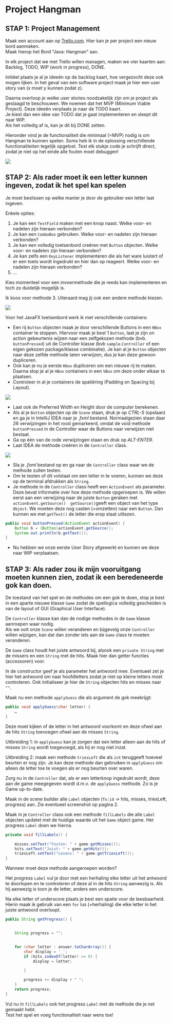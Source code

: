 # Project Hangman

## STAP 1: Project Management

Maak een account aan op [Trello.com](http://www.trello.com). Hier kan je per project een nieuw bord aanmaken.  
Maak hierop het Bord “Java: Hangman” aan.

In elk project dat we met Trello willen managen, maken we vier kaarten aan: Backlog, TODO, WIP \(work in progress\), DONE.

Initiëel plaats je al je ideeën op de backlog kaart, hoe vergezocht deze ook mogen lijken. In het geval van een software project maak je hier een user story van \(x moet y kunnen zodat z\).

Daarna overloop je welke user stories noodzakelijk zijn om je project als geslaagd te beschouwen. We noemen dat het MVP \(Minimum Viable Project\). Deze ideeën verplaats je naar de TODO kaart.  
Je kiest dan een idee van TODO dat je gaat implementeren en sleept dit naar WIP.  
Als het volledig af is, kan je dit bij DONE zetten.

Hieronder vind je de functionaliteit die minimaal \(=MVP\) nodig is om Hangman te kunnen spelen. Soms heb ik in de oplossing verschillende functionaliteiten tegelijk opgelost. Test elk stukje code je schrijft direct, zodat je niet op het einde alle fouten moet debuggen!

![](/assets/import.png)

## STAP 2: Als rader moet ik een letter kunnen ingeven, zodat ik het spel kan spelen

Je moet beslissen op welke manier je door de gebruiker een letter laat ingeven.

Enkele opties:

1. Je kan een `TextField` maken met een knop naast. Welke voor- en nadelen zijn hieraan verbonden?
2. Je kan een `ComboBox` gebruiken. Welke voor- en nadelen zijn hieraan verbonden?
3. Je kan een volledig toetsenbord creëren met `Button` objecten. Welke voor- en nadelen zijn hieraan verbonden?
4. Je kan zelfs een `KeyListener` implementeren die als het ware luistert of er een toets wordt ingedrukt en hier dan op reageert. Welke voor- en nadelen zijn hieraan verbonden?
5. …

Kies momenteel voor een invoermethode die je reeds kan implementeren en toch zo duidelijk mogelijk is.

Ik koos voor methode 3. Uiteraard mag jij ook een andere methode kiezen.

![](/assets/implementation.png)

Voor het JavaFX toetsenbord werk ik met verschillende containers:

* Een rij `Button` objecten maak je door verschillende Buttons in een `HBox` container te stoppen. Hiervoor maak je best 1 `Button`, laat je zijn on action gebeurtenis wijzen naar een zelfgekozen methode \(bvb. `buttonPressed`\) uit de Controller klasse \(bvb `sample`.`Controller` of een eigen gekozen package/klasse combinatie\). Je kan al je `Button` objecten naar deze zelfde methode laten verwijzen, dus je kan deze gewoon dupliceren.
* Ook kan je nu je eerste `Hbox` dupliceren om een nieuwe rij te maken.  Daarna stop je al je `HBox` containers in een `VBox`  om deze onder elkaar te plaatsen.
* Controleer in al je containers de spatiëring \(Padding en Spacing bij Layout\).

![](/assets/spacing.png)

* Laat ook de Preferred Width en Height door de computer berekenen.
* Als al je `Button` objecten op de `Scene` staan, druk je op _CTRL-S_ \(opslaan\) en ga je in IntelliJ IDEA naar je _.fxml_ bestand. Normaalgezien staan daar 26 verwijzingen in het rood gemarkeerd, omdat de void methode `buttonPressed` in de Controller waar de Buttons naar verwijzen niet bestaat.
* Ga op één van de rode verwijzingen staan en druk op _ALT-ENTER_.
* Laat IDEA de methode creëren in de `Controller` class.

![](/assets/createmethod.png)

* Sla je _.fxml_ bestand op en ga naar de `Controller` class waar we de methode zullen testen.
* Om te testen of dit volstaat om een letter in te voeren, kunnen we deze op de terminal afdrukken als `String`.
* Je methode in de `Controller` class heeft een `ActionEvent` als parameter. Deze bevat informatie over hoe deze methode opgeroepen is. We willen eerst aan een verwijzing naar de juiste `Button` geraken met `actionEvent.getSource()  getSource()`geeft een object van het type `Object`. We moeten deze nog casten \(=omzetten\) naar een `Button`. Dan kunnen we met `getText()` de letter die erop staat uitlezen.

```java
public void buttonPressed(ActionEvent actionEvent) {  
    Button b = (Button)actionEvent.getSource(); 
    System.out.println(b.getText()); 
}
```

* Nu hebben we onze eerste User Story afgewerkt en kunnen we deze naar WIP verplaatsen.

## STAP 3: Als rader zou ik mijn vooruitgang moeten kunnen zien, zodat ik een beredeneerde gok kan doen.

De toestand van het spel en de methodes om een gok te doen, stop je best in een aparte nieuwe klasse `Game` zodat de spellogica volledig gescheiden is van de layout of GUI \(Graphical User Interface\).

De `Controller` klasse kan dan de nodige methodes in de `Game` klasse aanroepen waar nodig.  
 Als we ooit onze `Scene` willen veranderen en bijgevolg onze `Controller` willen wijzigen, kan dat dan zonder iets aan de `Game` class te moeten veranderen.

De `Game` class houdt het juiste antwoord bij, alsook een `private String` met de missers en een `String` met de hits. Maak hier dan getter functies \(accessoren\) voor.

In de constructor geef je als parameter het antwoord mee. Eventueel zet je hier het antwoord om naar hoofdletters zodat je niet op kleine letters moet controleren. Ook initialiseer je hier de `String` objecten hits en misses naar `""`.

Maak nu een methode `applyGuess` die als argument de gok meekrijgt:

```java
public void applyGuess(char letter) {
    …
}
```

Deze moet kijken of de letter in het antwoord voorkomt en deze ofwel aan de hits `String` toevoegen ofwel aan de misses `String`.

Uitbreiding 1: in `applyGuess` kan je zorgen dat een letter alleen aan de hits of misses `String` wordt toegevoegd, als hij er nog niet inzat.

Uitbreiding 2: maak een methode `triesLeft` die als `int` teruggeeft hoeveel beurten er nog zijn. Je kan deze methode dan gebruiken in `applyGuess` om alleen de letter toe te voegen als er nog beurten over waren.

Zorg nu in de `Controller` dat, als er een letterknop ingedrukt wordt, deze aan de game meegegeven wordt d.m.v. de `applyGuess` methode. Zo is je Game up-to-date.

Maak in de scene builder alle `Label` objecten \(`fx:id` -&gt; hits, misses, triesLeft, progress\) aan. Zie eventueel screenshot op pagina 2.

Maak in je `Controller` class ook een methode `fillLabels` die alle `Label` objecten updatet met de huidige waarde uit het `Game` object game. Het progress `Label` doen we hierna.

```java
private void fillLabels() {

    misses.setText("Fouten: " + game.getMisses());
    hits.setText("Juist: " + game.getHits());
    triesLeft.setText("Levens: " + game.getTriesLeft());
}
```

Wanneer moet deze methode aangeroepen worden?

Het progress `Label` vul je door met een herhaling elke letter uit het antwoord te doorlopen en te controleren of deze al in de hits `String` aanwezig is. Als hij aanwezig is toon je de letter, anders een underscore.

Na elke letter of underscore plaats je best een spatie voor de leesbaarheid. Hierin maak ik gebruik van een `for` lus \(=herhaling\) die elke letter in het juiste antwoord overloopt.

```java
public String getProgress() {


    String progress = "";


    for (char letter : answer.toCharArray()) {
        char display = '_';
        if (hits.indexOf(letter) >= 0) {
            display = letter;

        }

        progress += display + " ";
    }
    return progress;
}
```

Vul nu in `fillLabels` ook het progress `Label` met de methode die je net gemaakt hebt.  
Test het spel en voeg functionaliteit naar wens toe!


